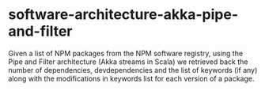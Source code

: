 # software-architecture-akka-pipe-and-filter
 Given a list of NPM packages from the NPM software registry, using the Pipe and Filter architecture (Akka streams in Scala) we retrieved back the number of dependencies, devdependencies and the list of keywords (if any) along with the modifications in keywords list for each version of a package.
